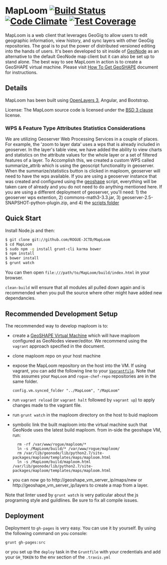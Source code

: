 MapLoom [![Build Status](https://travis-ci.org/terranodo/MapLoom.svg?branch=hypermap)](https://travis-ci.org/terranodo/MapLoom) [![Code Climate](https://codeclimate.com/github/terranodo/MapLoom/badges/gpa.svg)](https://codeclimate.com/github/terranodo/MapLoom) [![Test Coverage](https://codeclimate.com/github/terranodo/MapLoom/badges/coverage.svg)](https://codeclimate.com/github/terranodo/MapLoom/coverage)
============

MapLoom is a web client that leverages GeoGig to allow users to edit geographic information, view history, and sync layers with other GeoGig repositories.  The goal is to put the power of distributed versioned editing into the hands of users.  It's been developed to sit inside of [GeoNode](http://geonode.org) as an alternative to the default GeoNode map client but it can also be set up to stand alone. The best way to see MapLoom in action is to create a GeoSHAPE virtual machine. Please visit [How To Get GeoSHAPE](https://docs.google.com/document/d/1KMpk6dXuqvwfEi0pfRpaGY62j6ikoYtpYUPU0sJQAmk) document for instructions.

## Details

MapLoom has been built using [OpenLayers 3](http://ol3js.org), Angular, and Bootstrap.  

License: The MapLoom source code is licensed under the [BSD 3 clause](http://opensource.org/licenses/BSD-3-Clause) license. 

### WPS & Feature Type Attributes Statistics Considerations
We are utilizing Geoserver Web Processing Services in a couple of places. For example, the 'zoom to layer data' uses a wps that is already included in geoserver. In the layer's table view, we have added the ability to view charts and statistics on the attribute values for the whole layer or a set of filtered features of a layer. To Accomplish this, we created a custom WPS called summarize_attrib which is using the geoscript functionality in geoserver. When the summarize/statistics button is clicked in maploom, geoserver will need to have the wps available. If you are using a geoserver instance that was created and configured using the [geoshape](http://www.geoshape.org) script, everything will be taken care of already and you do not need to do anything mentioned here. If you are using a different deployment of geoserver, you'll need: 1) the geoserver wps extention, 2) commons-math3-3.3.jar, 3) geoserver-2.5-SNAPSHOT-python-plugin.zip, and 4) the [scripts folder](https://github.com/ROGUE-JCTD/geoserver_data/blob/master/scripts)

## Quick Start
Install Node.js and then:

```sh
$ git clone git://github.com/ROGUE-JCTD/MapLoom
$ cd MapLoom
$ sudo npm -g install grunt-cli karma bower
$ npm install
$ bower install
$ grunt watch
```
You can then open `file:///path/to/MapLoom/build/index.html` in your browser.

```clean-build``` will ensure that all modules all pulled down again and is recommended when you pull the source where other might have added new dependancies. 

## Recommended Development Setup
The recommended way to develop maploom is to:

- create a [GeoSHAPE Virtual Machine](https://docs.google.com/document/d/1KMpk6dXuqvwfEi0pfRpaGY62j6ikoYtpYUPU0sJQAmk) which will have maploom configured as GeoNodes viewer/editor. We recommend using the ```vagrant``` approach specified in the document.
- clone maploom repo on your host machine
- expose the MapLoom repository on the host into the VM.  If using vagrant, you can add the following line to your [```Vagrantfile```](https://github.com/ROGUE-JCTD/rogue-chef-repo/blob/master/Vagrantfile#L70). Note that this assumes your `MapLoom` and `rogue-chef-repo` repositories are in the same folder.

   ```config.vm.synced_folder "../MapLoom", "/MapLoom"```

- run ```vagrant reload``` (or `vagrant halt` followed by `vagrant up`) to apply changes made to the vagrant file.
- run ```grunt watch``` in the maploom directory on the host to buid maploom
- symbolic link the built maploom into the virtual machine such that GeoNode uses the latest build maploom. from in-side the geoshape VM, run:
    ```
      rm -rf /var/www/rogue/maploom/*
      ln -s /MapLoom/build/* /var/www/rogue/maploom/
      rm /var/lib/geonode/lib/python2.7/site-packages/maploom/templates/maps/maploom.html
      ln -s /MapLoom/build/maploom.html /var/lib/geonode/lib/python2.7/site-packages/maploom/templates/maps/maploom.html
    ```

- you can now go to http://geoshape_vm_server_ip/maps/new or http://geoshape_vm_server_ip/layers to create a map from a layer. 

Note that linter used by `grunt watch` is very paticular about the js programing style and guildlines. Be sure to fix all compile issues. 

## Deployment

Deployment to `gh-pages` is very easy.
You can use it by yourself. By using the following command on you console:

```
grunt gh-pages:src
```

or you set up the `deploy` task in the `Gruntfile` with your credentials and add your `GH_TOKEN` to the env section of the `.travis.yml`
